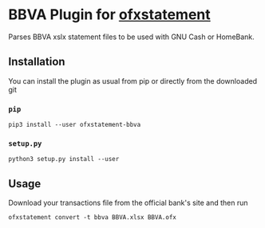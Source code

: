 # BBVA Plugin for [ofxstatement](https://github.com/kedder/ofxstatement/)

Parses BBVA xslx statement files to be used with GNU Cash or HomeBank.

## Installation

You can install the plugin as usual from pip or directly from the downloaded git

### `pip`

    pip3 install --user ofxstatement-bbva

### `setup.py`

    python3 setup.py install --user

## Usage
Download your transactions file from the official bank's site and then run

    ofxstatement convert -t bbva BBVA.xlsx BBVA.ofx
